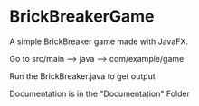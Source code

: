 # BrickBreakerGame
A simple BrickBreaker game made with JavaFX. 



Go to src/main --> java --> com/example/game




Run the BrickBreaker.java to get output


Documentation is in the "Documentation" Folder

